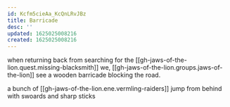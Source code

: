 ```yaml
---
id: Kcfm5cieAa_KcQnLRvJBz
title: Barricade
desc: ''
updated: 1625025008216
created: 1625025008216
---
```


when returning back from searching for the [[gh-jaws-of-the-lion.quest.missing-blacksmith]] we,
[[gh-jaws-of-the-lion.groups.jaws-of-the-lion]] see a wooden barricade blocking the road.

a bunch of [[gh-jaws-of-the-lion.ene.vermling-raiders]]  jump from behind  with swoards and sharp sticks